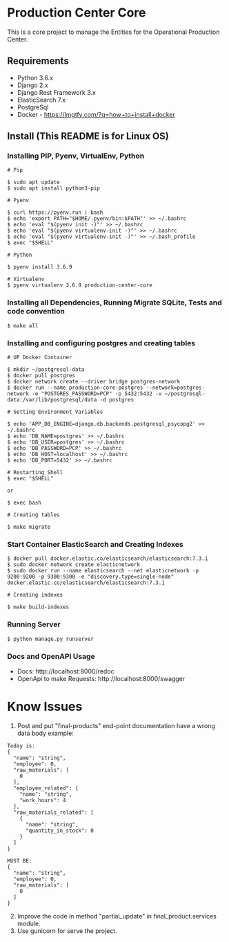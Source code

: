 # Production Center Core
This is a core project to manage the Entities for the Operational Production Center.

## Requirements

- Python 3.6.x
- Django 2.x
- Django Rest Framework 3.x
- ElasticSearch 7.x
- PostgreSql
- Docker - https://lmgtfy.com/?q=how+to+install+docker

## Install (This README is for Linux OS)

### Installing PIP, Pyenv, VirtualEnv, Python
```
# Pip

$ sudo apt update
$ sudo apt install python3-pip

# Pyenv

$ curl https://pyenv.run | bash
$ echo 'export PATH="$HOME/.pyenv/bin:$PATH"' >> ~/.bashrc
$ echo 'eval "$(pyenv init -)"' >> ~/.bashrc
$ echo 'eval "$(pyenv virtualenv-init -)"' >> ~/.bashrc
$ echo 'eval "$(pyenv virtualenv-init -)"' >> ~/.bash_profile
$ exec "$SHELL"

# Python

$ pyenv install 3.6.9

# Virtualenv
$ pyenv virtualenv 3.6.9 production-center-core

```
### Installing all Dependencies, Running Migrate SQLite, Tests and code convention

```
$ make all
```

### Installing and configuring postgres and creating tables
```
# UP Docker Container

$ mkdir ~/postgresql-data
$ docker pull postgres
$ docker network create --driver bridge postgres-network
$ docker run --name production-core-postgres --network=postgres-network -e "POSTGRES_PASSWORD=PCP" -p 5432:5432 -v ~/postgresql-data:/var/lib/postgresql/data -d postgres

# Setting Environment Variables

$ echo 'APP_DB_ENGINE=django.db.backends.postgresql_psycopg2' >> ~/.bashrc
$ echo 'DB_NAME=postgres' >> ~/.bashrc
$ echo 'DB_USER=postgres' >> ~/.bashrc
$ echo 'DB_PASSWORD=PCP' >> ~/.bashrc
$ echo 'DB_HOST=localhost' >> ~/.bashrc
$ echo 'DB_PORT=5432' >> ~/.bashrc

# Restarting Shell
$ exec "$SHELL"

or

$ exec bash

# Creating tables

$ make migrate
```

### Start Container ElasticSearch and Creating Indexes
```
$ docker pull docker.elastic.co/elasticsearch/elasticsearch:7.3.1
$ sudo docker network create elasticnetwork
$ sudo docker run --name elasticsearch --net elasticnetwork -p 9200:9200 -p 9300:9300 -e "discovery.type=single-node" docker.elastic.co/elasticsearch/elasticsearch:7.3.1

# Creating indexes

$ make build-indexes
```

### Running Server

```
$ python manage.py runserver
```

### Docs and OpenAPI Usage
- Docs: http://localhost:8000/redoc
- OpenApi to make Requests: http://localhost:8000/swagger

# Know Issues
1) Post and put "final-products" end-point documentation have a wrong data body example:
```
Today is:
{
  "name": "string",
  "employee": 0,
  "raw_materials": [
    0
  ],
  "employee_related": {
    "name": "string",
    "work_hours": 4
  },
  "raw_materials_related": [
    {
      "name": "string",
      "quantity_in_stock": 0
    }
  ]
}

MUST BE:
{
  "name": "string",
  "employee": 0,
  "raw_materials": [
    0
  ]
}

```
 
2) Improve the code in method "partial_update" in final_product.services module.
3) Use gunicorn for serve the project.